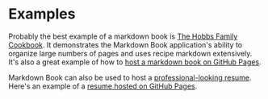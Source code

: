 # Examples

Probably the best example of a markdown book is
[The Hobbs Family Cookbook](https://craigahobbs.github.io/markdown-book/#categories.0=Introduction&url=https://craigahobbs.github.io/hobbs-family-cookbook/HobbsFamilyCookbook.json).
It demonstrates the Markdown Book application's ability to organize large numbers of pages and uses
recipe markdown extensively. It's also a great example of how to [host a markdown book on GitHub
Pages](https://github.com/craigahobbs/hobbs-family-cookbook).

Markdown Book can also be used to host a
[professional-looking resume](https://craigahobbs.github.io/markdown-book/#id=resume&url=https://craigahobbs.github.io/resume/resume.json).
Here's an example of a [resume hosted on GitHub Pages](https://github.com/craigahobbs/resume).
